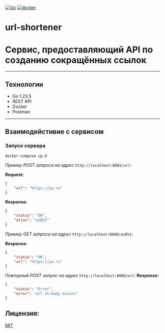 [![Go](https://img.shields.io/badge/-Go-464646?style=flat-square&logo=Go)](https://go.dev/)
[![docker](https://img.shields.io/badge/-Docker-464646?style=flat-square&logo=docker)](https://www.docker.com/)

# url-shortener
# Сервис, предоставляющий API по созданию сокращённых ссылок

---
## Технологии
* Go 1.23.5
* REST API
* Docker
* Postman

---
## Взаимодейстивие с сервисом
### Запуск сервера
```
docker-compose up-d
```


*Пример POST запроса на адрес* `http://localhost:8081/url`:

**Request:**
```JSON
{
    "url": "https://ya.ru"
}
```
**Response:**
```JSON
{
    "status": "OK",
    "alias": "asBS1"
}
```
*Пример GET запроса на адрес* `http://localhost:8000/asBS1`:

**Response:**
```JSON
{
    "status": "OK",
    "url": "https://ya.ru"
}
```
*Повторный POST запрос на адрес* `http://localhost:8000/url`:
**Response:**
```JSON
{
    "status": "Error",
    "error": "url already exists"
}
```
## Лицензия:
[MIT](https://opensource.org/licenses/MIT)
